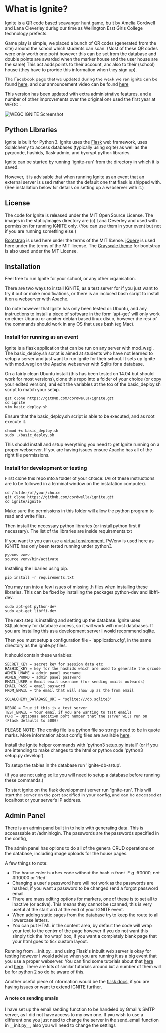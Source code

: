 # What is Ignite?

Ignite is a QR code based scavanger hunt game, built by Amelia Cordwell and Lana Cleverley during our time as
Wellington East Girls College technology prefects.

Game play is simple, we placed a bunch of QR codes (generated from the site) around the school which students can scan. (Most of these QR codes were only worth one point however this can be set from the database and double points are awarded when the marker house and the user house are the same) This act adds points to their account, and also to their (school) house (they have to provide this information when they sign up).

The Facebook page that we updated during the week we ran ignite can be found [here](https://www.facebook.com/wegcignite/), and our announcement video can be found [here](https://www.youtube.com/watch?v=64Wh9KMe0Eg&feature=youtu.be)

This version has been updated with extra administrative features, and a number of other improvements over the original one used the first year at WEGC .

![WEGC IGNITE Screenshot](https://cloud.githubusercontent.com/assets/10441829/20208092/974e8d2e-a850-11e6-9218-e3b2ade544de.png)

## Python Libraries
Ignite is built for Python 3.
Ignite uses the [Flask](http://flask.pocoo.org/) web framework, uses Sqlalchemy to access databases (typically using sqlite) as well as the pyqrcode, hashids, flask-admin, and bycrypt python libraries.

Ignite can be started by running 'ignite-run' from the directory in which it is saved.

However, it is advisable that when running Ignite as an event that an external server is used rather than the default one that flask is shipped with. (See installation below for details on setting up a webserver with it.)

## License
The code for Ignite is released under the MIT Open Source License.
The images in the static/images directory are (c) Lana Cleverley and used with permission for running IGNITE only.  (You can use them in your event but not if you are running something else.)

[Bootstrap](http://getbootstrap.com) is used here under the terms of the MIT license.
[jQuery](https://jquery.org) is used here under the terms of the MIT license.
The [Grayscale theme](http://startbootstrap.com/template-overviews/grayscale/) for bootstrap is also used under the MIT License.

## Installation

Feel free to run Ignite for your school, or any other organisation.

There are two ways to install IGNITE, as a test server for if you just want to try it out or make modifications, or there is an included bash script to install it on a webserver with Apache.

Do note however that Ignite has only been tested on Ubuntu, and any instructions to install a piece of software in the form 'apt-get' will only work on either Ubuntu or another debian based linux distro, however the rest of the commands should work in any OS that uses bash (eg Mac).

### Install for running as an event
Ignite is a flask application that can be run on any server with mod_wsgi. The basic_deploy.sh script is aimed at students who have not learned to setup a server and just want to run Ignite for their school. It sets up Ignite with mod_wsgi on the Apache webserver with Sqlite for a database.

On a fairly clean Ubuntu install (this has been tested on 14.04 but should work for most versions), clone this repo into a folder of your choice (or copy your edited version), and edit the variables at the top of the basic_deploy.sh script to match your setup.

```
git clone https://github.com/cordwella/ignite.git
cd ignite
vim basic_deploy.sh
```

Ensure that the basic_deploy.sh script is able to be executed, and as root execute it.
```
chmod +x basic_deploy.sh
sudo ./basic_deploy.sh
```

This should install and setup everything you need to get Ignite running on a proper webserver.
If you are having issues ensure Apache has all of the right file permissions.

### Install for development or testing
First clone this repo into a folder of your choice:
(All of these instructions are to be followed in a terminal window on the installation computer).

```
cd /folder/of/your/choice
git clone https://github.com/cordwella/ignite.git
cd ignite/ignite
```

Make sure the permissions in this folder will allow the python program to read and write files.

Then install the necessary python libraries (or install python first if necessary). The list of the libraries are inside requirements.txt

If you want to you can use a [virtual environment](https://realpython.com/blog/python/python-virtual-environments-a-primer/). PyVenv is used here as IGNITE has only been tested running under python3.

```
pyvenv venv
source venv/bin/activate
```

Installing the libaries using pip.
```
pip install -r requirements.txt
```

You may run into a few issues of missing .h files when installing these libraries. This can be fixed by installing the packages python-dev and libffi-dev.

```
sudo apt-get python-dev
sudo apt-get libffi-dev
```

The next step is installing and setting up the database. Ignite uses SQLalchemy for database access, so it will work with most databases. If you are installing this as a development server I would recommend sqlite.

Then you must setup a configuration file - 'application.cfg', in the same directory as the ignite.py files.

It should contain these variables:
```
SECRET_KEY = secret key for session data etc
HASHID_KEY = key for the hashids which are used to generate the qrcode
ADMIN_UNAME = admin panel username
ADMIN_PWORD = admin panel password
EMAIL_USER = Gmail email username (for sending emails outwards)
EMAIL_PASS = email password
FROM_EMAIL = the email that will show up as the from email

SQLALCHEMY_DATABASE_URI = "sqlite:///db.sqlite3"

DEBUG = True if this is a test server
TEST_EMAIL = Your email if you are wanting to test emails
PORT = Optional addition port number that the server will run on (Flask defaults to 5000)
```

PLEASE NOTE: The config file is a python file so strings need to be in quote marks. More information about config files are available [here](http://flask.pocoo.org/docs/0.11/config/).

Install the Ignite helper commands with 'python3 setup.py install' (or if you are intending to make changes to the html or python code 'python3 setup.py develop').

To setup the tables in the database run 'ignite-db-setup'.

(If you are not using sqlite you will need to setup a database before running these commands.)

To start ignite on the flask development server run 'ignite-run'. This will start the server on the port specified in your config, and can be accessed at localhost or your server's IP address.

## Admin Panel

There is an admin panel built in to help with generating data. This is accesssable at /adminlogin. The passwords are the passwords specified in the config,

The admin panel has options to do all of the general CRUD operations on the database, including image uploads for the house pages.

A few things to note:
- The house color is a hex code without the hash in front. E.g. ff0000, not #ff0000 or 'Red'
- Changing a user's password here will not work as the passwords are hashed, if you want a password to be changed send a forgot password email.
- There are mass editing options for markers, one of these is to set all to inactive (or active). This means they cannot be scanned, this is very useful at the start and at the end of your IGNITE event.
- When adding static pages from the database try to keep the route to all lowercase letters.
- You can put HTML in the content area, by default the code will wrap your text to the center of the page however if you do not want this simply tick the 'no wrap' box, if you want a completely blank page that your html goes to tick custom layout.

Running from \_\_init.py\_\_ and using Flask's inbuilt web server is okay for testing however I would advise when you are running it as a big event that you use a proper webserver. You can find some tutorials about that [here](http://terokarvinen.com/2016/deploy-flask-python3-on-apache2-ubuntu) and [here](https://medium.com/@apatefraus/how-to-deploy-flask-on-ubuntu-with-python-3-and-nginx-fa48394deb7b#.izqpg59gh). There are lots of similar tutorials around but a number of them will be for python 2 so do be aware of this.

Another useful piece of information would be the [flask docs](http://flask.pocoo.org/docs/), if you are having issues or want to extend IGNITE further.

#### A note on sending emails
I have set up the email sending function to be handeled by Gmail's SMTP server, as I did not have access to my own one. If you wish to use a different one you just need to change the server in the send_email function in \_\_init.py\_\_, also you will need to change the settings
